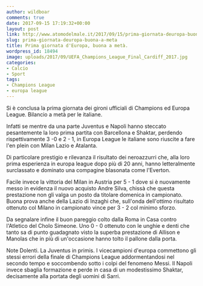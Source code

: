 ```yaml
---
author: wildboar
comments: true
date: 2017-09-15 17:19:32+00:00
layout: post
link: http://www.atomodelmale.it/2017/09/15/prima-giornata-deuropa-buona-a-meta/
slug: prima-giornata-deuropa-buona-a-meta
title: Prima giornata d'Europa, buona a metà.
wordpress_id: 18494
image: uploads/2017/09/UEFA_Champions_League_Final_Cardiff_2017.jpg
categories:
- Calcio
- Sport
tags:
- Champions League
- europa league
---
```


Si è conclusa la prima giornata dei gironi ufficiali di Champions ed Europa League. Bilancio a metà per le italiane.

Infatti se mentre da una parte Juventus e Napoli hanno steccato pesantemente la loro prima partita con Barcellona e Shaktar, perdendo rispettivamente 3 -0 e 2 - 1, in Europa League le italiane sono riuscite a fare l'en plein con Milan Lazio e Atalanta.

Di particolare prestigio e rilevanza il risultato dei neroazzurri che, alla loro prima esperienza in europa league dopo più di 20 anni, hanno letteralmente surclassato e dominato una compagine blasonata come l'Everton.

Facile invece la vittoria del Milan in Austria per 5 - 1 dove si è nuovamente messo in evidenza il nuovo acquisto Andre Silva, chissà che questa prestazione non gli valga un posto da titolare domenica in campionato. Buona prova anche della Lazio di Inzaghi che, sull'onda dell'ottimo risultato ottenuto col Milano in campionato vince per 3 - 2 col minimo sforzo.

Da segnalare infine il buon pareggio colto dalla Roma in Casa contro l'Atletico del Cholo Simeone. Uno 0 - 0 ottenuto con le unghie e denti che tanto sa di punto guadagnato visto la superba prestazione di Allison e Manolas che in più di un'occasione hanno tolto il pallone dalla porta.

Note Dolenti. La Juventus in primis. I vicecampioni d'europa commettono gli stessi errori della finale di Champions League addormentandosi nel secondo tempo e soccombendo sotto i colpi del fenomeno Messi.
Il Napoli invece sbaglia formazione e perde in casa di un modestissimo Shaktar, decisamente alla portata degli uomini di Sarri.
